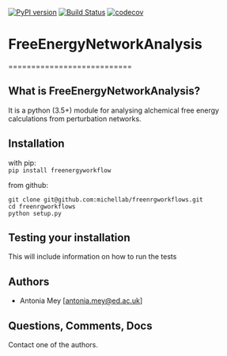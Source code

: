 [![PyPI version](https://badge.fury.io/py/freenrgworkflows.svg)](https://badge.fury.io/py/freenrgworkflows)
[![Build Status](https://travis-ci.org/michellab/freenrgworkflows.svg?branch=devel)](https://travis-ci.org/michellab/freenrgworkflows)
[![codecov](https://codecov.io/gh/michellab/freenrgworkflows/branch/devel/graph/badge.svg)](https://codecov.io/gh/michellab/freenrgworkflows)

# FreeEnergyNetworkAnalysis
===========================

## What is FreeEnergyNetworkAnalysis?


It is a python (3.5+) module for analysing alchemical free energy calculations from perturbation networks. 

## Installation
with pip:   
   `pip install freenergyworkflow`

from github:  
 
```
git clone git@github.com:michellab/freenrgworkflows.git   
cd freenrgworkflows   
python setup.py   
```

## Testing your installation

This will include information on how to run the tests

## Authors
- Antonia Mey [antonia.mey@ed.ac.uk]

## Questions, Comments, Docs

Contact one of the authors.
